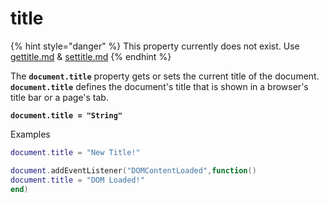 # title

{% hint style="danger" %}
This property currently does not exist. Use [gettitle.md](gettitle.md "mention") & [settitle.md](settitle.md "mention")
{% endhint %}

The **`document.title`** property gets or sets the current title of the document. **`document.title`** defines the document's title that is shown in a browser's title bar or a page's tab.

<pre class="language-lua"><code class="lang-lua"><strong>document.title = "String"
</strong></code></pre>

Examples

```lua
document.title = "New Title!"
```

```lua
document.addEventListener("DOMContentLoaded",function()
document.title = "DOM Loaded!"
end)
```
